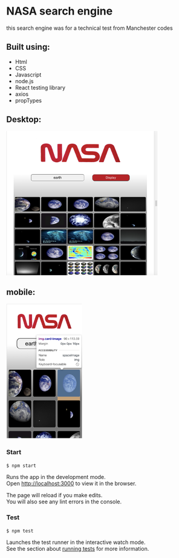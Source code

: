 # NASA search engine
this search engine was for a technical test from Manchester codes

## Built using:
- Html
- CSS
- Javascript
- node.js
- React testing library
- axios
- propTypes 

## Desktop:
<img src="src/images/desktop.png" width="400">

## mobile:
<img src="src/images/mobile.png" width="200">

### Start

`$ npm start`

Runs the app in the development mode.\
Open [http://localhost:3000](http://localhost:3000) to view it in the browser.

The page will reload if you make edits.\
You will also see any lint errors in the console.

### Test

`$ npm test`

Launches the test runner in the interactive watch mode.\
See the section about [running tests](https://facebook.github.io/create-react-app/docs/running-tests) for more information.


